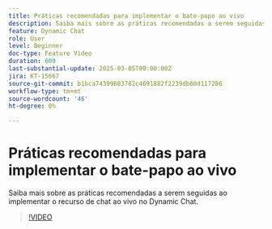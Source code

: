 ```yaml
---
title: Práticas recomendadas para implementar o bate-papo ao vivo
description: Saiba mais sobre as práticas recomendadas a serem seguidas ao implementar o recurso de chat ao vivo no Dynamic Chat.
feature: Dynamic Chat
role: User
level: Beginner
doc-type: Feature Video
duration: 609
last-substantial-update: 2025-03-05T00:00:00Z
jira: KT-15667
source-git-commit: b1bca74399683782c4691882f2239db60d117286
workflow-type: tm+mt
source-wordcount: '46'
ht-degree: 0%

---
```



# Práticas recomendadas para implementar o bate-papo ao vivo

Saiba mais sobre as práticas recomendadas a serem seguidas ao implementar o recurso de chat ao vivo no Dynamic Chat.

>[!VIDEO](https://video.tv.adobe.com/v/3449714/?learn=on&enablevpops)
